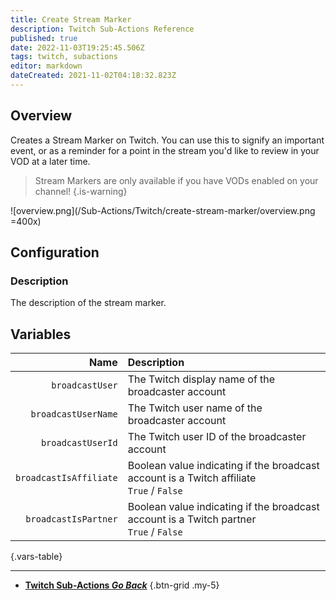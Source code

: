 ```yaml
---
title: Create Stream Marker
description: Twitch Sub-Actions Reference
published: true
date: 2022-11-03T19:25:45.506Z
tags: twitch, subactions
editor: markdown
dateCreated: 2021-11-02T04:18:32.823Z
---
```


## Overview
Creates a Stream Marker on Twitch. You can use this to signify an important event, or as a reminder for a point in the stream you'd like to review in your VOD at a later time.

> Stream Markers are only available if you have VODs enabled on your channel!
{.is-warning}

![overview.png](/Sub-Actions/Twitch/create-stream-marker/overview.png =400x)

## Configuration
### Description
The description of the stream marker.

## Variables
Name | Description
----:|:------------
`broadcastUser` | The Twitch display name of the broadcaster account
`broadcastUserName` | The Twitch user name of the broadcaster account
`broadcastUserId` | The Twitch user ID of the broadcaster account
`broadcastIsAffiliate` | Boolean value indicating if the broadcast account is a Twitch affiliate <br> `True` / `False`
`broadcastIsPartner` | Boolean value indicating if the broadcast account is a Twitch partner <br> `True` / `False`
{.vars-table}

---

- [<i class="mdi mdi-chevron-left"></i>**Twitch Sub-Actions *Go Back***](/Sub-Actions/Twitch)
{.btn-grid .my-5}